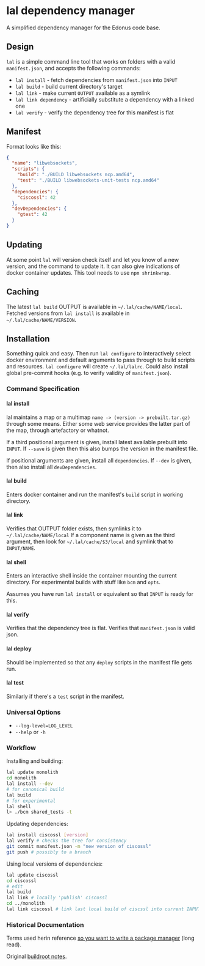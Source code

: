 # lal dependency manager
A simplified dependency manager for the Edonus code base.

## Design
`lal` is a simple command line tool that works on folders with a valid `manifest.json`, and accepts the following commands:

- `lal install` - fetch dependencies from `manifest.json` into `INPUT`
- `lal build` - build current directory's target
- `lal link` - make current `OUTPUT` available as a symlink
- `lal link dependency` - artificially substitute a dependency with a linked one
- `lal verify` - verify the dependency tree for this manifest is flat

## Manifest
Format looks like this:

```json
{
  "name": "libwebsockets",
  "scripts": {
    "build": "./BUILD libwebsockets ncp.amd64",
    "test": "./BUILD libwebsockets-unit-tests ncp.amd64"
  },
  "dependencies": {
    "ciscossl": 42
  },
  "devDependencies": {
    "gtest": 42
  }
}
```

## Updating
At some point `lal` will version check itself and let you know of a new version, and the command to update it. It can also give indications of docker container updates. This tool needs to use `npm shrinkwrap`.

## Caching
The latest `lal build` OUTPUT is available in `~/.lal/cache/NAME/local`.
Fetched versions from `lal install` is available in `~/.lal/cache/NAME/VERSION`.

## Installation
Something quick and easy. Then run `lal configure` to interactively select docker environment and default arguments to pass through to build scripts and resources. `lal configure` will create `~/.lal/lalrc`. Could also install global pre-commit hooks (e.g. to verify validity of `manifest.json`).

### Command Specification
#### lal install
lal maintains a map or a multimap `name -> (version -> prebuilt.tar.gz)` through some means. Either some web service provides the latter part of the map, through artefactory or whatnot.

If a third positional argument is given, install latest available prebuilt into `INPUT`. If `--save` is given then this also bumps the version in the manifest file.

If positional arguments are given, install all `dependencies`.
If `--dev` is given, then also install all `devDependencies`.

#### lal build
Enters docker container and run the manifest's `build` script in working directory.

#### lal link
Verifies that OUTPUT folder exists, then symlinks it to `~/.lal/cache/NAME/local`
If a component name is given as the third argument, then look for `~/.lal/cache/$3/local` and symlink that to `INPUT/NAME`.

#### lal shell
Enters an interactive shell inside the container mounting the current directory. For experimental builds with stuff like `bcm` and `opts`.

Assumes you have run `lal install` or equivalent so that `INPUT` is ready for this.

#### lal verify
Verifies that the dependency tree is flat.
Verifies that `manifest.json` is valid json.

#### lal deploy
Should be implemented so that any `deploy` scripts in the manifest file gets run.

#### lal test
Similarly if there's a `test` script in the manifest.

### Universal Options

- `--log-level=LOG_LEVEL`
- `--help` or `-h`


### Workflow
Installing and building:

```sh
lal update monolith
cd monolith
lal install --dev
# for canonical build
lal build
# for experimental
lal shell
l> ./bcm shared_tests -t
```

Updating dependencies:

```sh
lal install ciscossl [version]
lal verify # checks the tree for consistency
git commit manifest.json -m "new version of ciscossl"
git push # possibly to a branch
```

Using local versions of dependencies:

```sh
lal update ciscossl
cd ciscossl
# edit
lal build
lal link # locally 'publish' ciscossl
cd ../monolith
lal link ciscossl # link last local build of ciscssl into current INPUT
```

### Historical Documentation
Terms used herin reference [so you want to write a package manager](https://medium.com/@sdboyer/so-you-want-to-write-a-package-manager-4ae9c17d9527#.rlvjqxc4r) (long read).

Original [buildroot notes](https://hg.lal.cisco.com/root/files/tip/NOTES).
